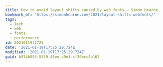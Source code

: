 ```yaml
---
title: How to avoid layout shifts caused by web fonts – Simon Hearne
bookmark_of: 'https://simonhearne.com/2021/layout-shifts-webfonts/'
tags:
  - Tech
  - web
  - fonts
  - performance
id: 20210119t1725
date: '2021-01-19T17:25:29.724Z'
modified: '2021-01-19T17:25:29.724Z'
guid: b874b993-5559-48ee-a9e1-cf20ecc8b162
---
```

 
